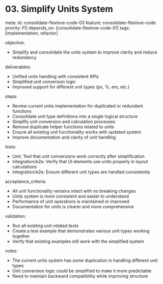 # 03. Simplify Units System

meta:
  id: consolidate-flexlove-code-03
  feature: consolidate-flexlove-code
  priority: P2
  depends_on: [consolidate-flexlove-code-01]
  tags: [implementation, refactor]

objective:
- Simplify and consolidate the units system to improve clarity and reduce redundancy

deliverables:
- Unified units handling with consistent APIs
- Simplified unit conversion logic
- Improved support for different unit types (px, %, em, etc.)

steps:
- Review current units implementation for duplicated or redundant functions
- Consolidate unit type definitions into a single logical structure
- Simplify unit conversion and calculation processes
- Remove duplicate helper functions related to units
- Ensure all existing unit functionality works with updated system
- Improve documentation and clarity of unit handling

tests:
- Unit: Test that unit conversions work correctly after simplification
- Integration/e2e: Verify that UI elements use units properly in layout calculations
- Integration/e2e: Ensure different unit types are handled consistently

acceptance_criteria:
- All unit functionality remains intact with no breaking changes
- Units system is more consistent and easier to understand
- Performance of unit operations is maintained or improved
- Documentation for units is clearer and more comprehensive

validation:
- Run all existing unit-related tests
- Create a test example that demonstrates various unit types working together
- Verify that existing examples still work with the simplified system

notes:
- The current units system has some duplication in handling different unit types
- Unit conversion logic could be simplified to make it more predictable
- Need to maintain backward compatibility while improving structure